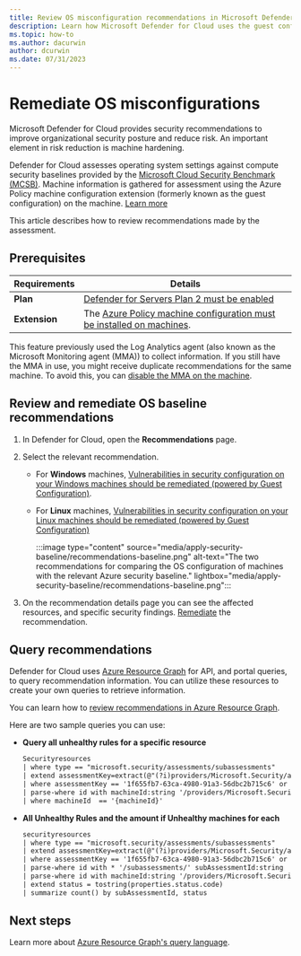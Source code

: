 ```yaml
---
title: Review OS misconfiguration recommendations in Microsoft Defender for Cloud
description: Learn how Microsoft Defender for Cloud uses the guest configuration to compare machine OS settings with baselines in Microsoft Cloud Security Benchmark.
ms.topic: how-to
ms.author: dacurwin
author: dcurwin
ms.date: 07/31/2023
---
```


# Remediate OS misconfigurations

Microsoft Defender for Cloud provides security recommendations to improve organizational security posture and reduce risk. An important element in risk reduction is machine hardening.

Defender for Cloud assesses operating system settings against compute security baselines provided by the [Microsoft Cloud Security Benchmark (MCSB)](/security/benchmark/azure/introduction). Machine information is gathered for assessment using the Azure Policy machine configuration extension (formerly known as the guest configuration) on the machine. [Learn more](operating-system-misconfiguration.md)

This article describes how to review recommendations made by the assessment.

## Prerequisites

**Requirements** | **Details**
--- | ---
**Plan** | [Defender for Servers Plan 2 must be enabled](tutorial-enable-servers-plan.md)
**Extension** | The [Azure Policy machine configuration must be installed on machines](security-baseline-guest-configuration.md).

This feature previously used the Log Analytics agent (also known as the Microsoft Monitoring agent (MMA)) to collect information. If you still have the MMA in use, you might receive duplicate recommendations for the same machine. To avoid this, you can [disable the MMA on the machine](prepare-deprecation-log-analytics-mma-agent.md#duplicate-recommendations).

## Review and remediate OS baseline recommendations

1. In Defender for Cloud, open the **Recommendations** page.
1. Select the relevant recommendation.
    - For **Windows** machines, [Vulnerabilities in security configuration on your Windows machines should be remediated (powered by Guest Configuration)](https://portal.azure.com/#blade/Microsoft_Azure_Security/RecommendationsBlade/assessmentKey/8c3d9ad0-3639-4686-9cd2-2b2ab2609bda).
    - For **Linux** machines, [Vulnerabilities in security configuration on your Linux machines should be remediated (powered by Guest Configuration)](https://portal.azure.com/#blade/Microsoft_Azure_Security/RecommendationsBlade/assessmentKey/1f655fb7-63ca-4980-91a3-56dbc2b715c6)  

        :::image type="content" source="media/apply-security-baseline/recommendations-baseline.png" alt-text="The two recommendations for comparing the OS configuration of machines with the relevant Azure security baseline." lightbox="media/apply-security-baseline/recommendations-baseline.png":::

1. On the recommendation details page you can see the affected resources, and specific security findings. [Remediate](implement-security-recommendations.md) the recommendation.

## Query recommendations

Defender for Cloud uses [Azure Resource Graph](/azure/governance/resource-graph/overview?branch=main) for API, and portal queries, to query recommendation information. You can utilize these resources to create your own queries to retrieve information.

You can learn how to [review recommendations in Azure Resource Graph](review-security-recommendations.md#review-recommendations-in-azure-resource-graph).

Here are two sample queries you can use:

- **Query all unhealthy rules for a specific resource**

    ```rest
    Securityresources 
    | where type == "microsoft.security/assessments/subassessments" 
    | extend assessmentKey=extract(@"(?i)providers/Microsoft.Security/assessments/([^/]*)", 1, id) 
    | where assessmentKey == '1f655fb7-63ca-4980-91a3-56dbc2b715c6' or assessmentKey ==  '8c3d9ad0-3639-4686-9cd2-2b2ab2609bda' 
    | parse-where id with machineId:string '/providers/Microsoft.Security/' * 
    | where machineId  == '{machineId}'
    ```

- **All Unhealthy Rules and the amount if Unhealthy machines for each**

    ```rest
    securityresources 
    | where type == "microsoft.security/assessments/subassessments" 
    | extend assessmentKey=extract(@"(?i)providers/Microsoft.Security/assessments/([^/]*)", 1, id) 
    | where assessmentKey == '1f655fb7-63ca-4980-91a3-56dbc2b715c6' or assessmentKey ==  '8c3d9ad0-3639-4686-9cd2-2b2ab2609bda' 
    | parse-where id with * '/subassessments/' subAssessmentId:string 
    | parse-where id with machineId:string '/providers/Microsoft.Security/' * 
    | extend status = tostring(properties.status.code) 
    | summarize count() by subAssessmentId, status
    ```

## Next steps

Learn more about [Azure Resource Graph's query language](/azure/governance/resource-graph/concepts/query-language?branch=main).
